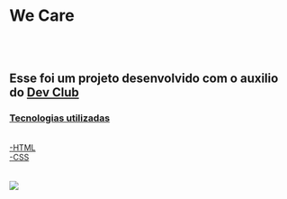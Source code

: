 <h1>We Care</h1>
<br>
<br>
<h2>Esse foi um projeto desenvolvido com o auxilio do <a href="https://rodolfomori.com.br/devclub"</a> Dev Club</h2>
  <h3>Tecnologias utilizadas</h3>
  <br>
  -HTML
  <br>
  -CSS
  <br>
  <br>
  <br>
<img src="https://github.com/Gildo33/We-Care/blob/master/assents/we%20care%20desktop.png?raw=true">
